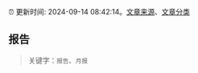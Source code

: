 :alarm_clock: 更新时间: 2024-09-14 08:42:14。[文章来源](/README.md)、[文章分类](/TAGS.md)

## 报告


> 关键字：`报告`、`月报`



